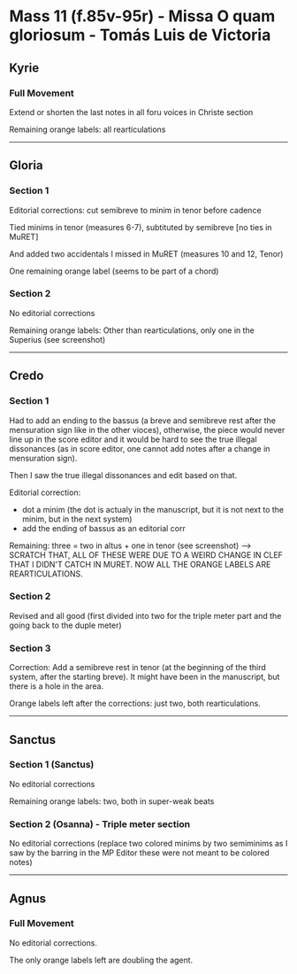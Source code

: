 # Mass 11 (f.85v-95r) - Missa O quam gloriosum - Tomás Luis de Victoria



## Kyrie
### Full Movement

Extend or shorten the last notes in all foru voices in Christe section

Remaining orange labels: all rearticulations

---

## Gloria
### Section 1

Editorial corrections: cut semibreve to minim in tenor before cadence

Tied minims in tenor (measures 6-7), subtituted by semibreve [no ties in MuRET]

And added two accidentals I missed in MuRET (measures 10 and 12, Tenor)

One remaining orange label (seems to be part of a chord)


### Section 2

No editorial corrections

Remaining orange labels: Other than rearticulations, only one in the Superius (see screenshot)

---

## Credo
### Section 1

Had to add an ending to the bassus (a breve and semibreve rest after the mensuration sign like in the other vioces), otherwise, the piece would never line up in the score editor and it would be hard to see the true illegal dissonances (as in score editor, one cannot add notes after a change in mensuration sign).

Then I saw the true illegal dissonances and edit based on that.

Editorial correction:
- dot a minim (the dot is actualy in the manuscript, but it is not next to the minim, but in the next system)
- add the ending of bassus as an editorial corr

Remaining: three = two in altus + one in tenor (see screenshot) --> SCRATCH THAT, ALL OF THESE WERE DUE TO A WEIRD CHANGE IN CLEF THAT I DIDN'T CATCH IN MURET. NOW ALL THE ORANGE LABELS ARE REARTICULATIONS.


### Section 2

Revised and all good (first divided into two for the triple meter part and the going back to the duple meter)


### Section 3

Correction: Add a semibreve rest in tenor (at the beginning of the third system, after the starting breve). It might have been in the manuscript, but there is a hole in the area.

Orange labels left after the corrections: just two, both rearticulations.

---

## Sanctus
### Section 1 (Sanctus)

No editorial corrections

Remaining orange labels: two, both in super-weak beats


### Section 2 (Osanna) - Triple meter section

No editorial corrections (replace two colored minims by two semiminims as I saw by the barring in the MP Editor these were not meant to be colored notes)

---

## Agnus
### Full Movement

No editorial corrections.

The only orange labels left are doubling the agent.

